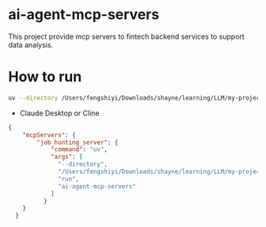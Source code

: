 # ai-agent-mcp-servers
This project provide mcp servers to fintech backend services to support data analysis.

# How to run
```bash
uv --directory /Users/fengshiyi/Downloads/shayne/learning/LLM/my-projects/fintech/ai-agent-mcp-servers/src/financial_mcp_server run ai-agent-mcp-servers
```
- Claude Desktop or Cline
```json
{
    "mcpServers": {
        "job_hunting_server": {
            "command": "uv",
            "args": [
              "--directory",
              "/Users/fengshiyi/Downloads/shayne/learning/LLM/my-projects/fintech/ai-agent-mcp-servers/src/financial_mcp_server",
              "run",
              "ai-agent-mcp-servers"
            ]
          }
    }
  }

```
